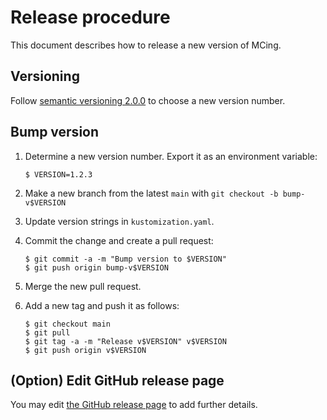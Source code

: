 Release procedure
=================

This document describes how to release a new version of MCing.

## Versioning

Follow [semantic versioning 2.0.0][semver] to choose a new version number.

## Bump version

1. Determine a new version number.  Export it as an environment variable:

    ```console
    $ VERSION=1.2.3
    ```

2. Make a new branch from the latest `main` with `git checkout -b bump-v$VERSION`
3. Update version strings in `kustomization.yaml`.
5. Commit the change and create a pull request:

    ```console
    $ git commit -a -m "Bump version to $VERSION"
    $ git push origin bump-v$VERSION
    ```

6. Merge the new pull request.
7. Add a new tag and push it as follows:

    ```console
    $ git checkout main
    $ git pull
    $ git tag -a -m "Release v$VERSION" v$VERSION
    $ git push origin v$VERSION
    ```

## (Option) Edit GitHub release page

You may edit [the GitHub release page](https://github.com/kmdkuk/MCing/releases/latest) to add further details.

[semver]: https://semver.org/spec/v2.0.0.html
